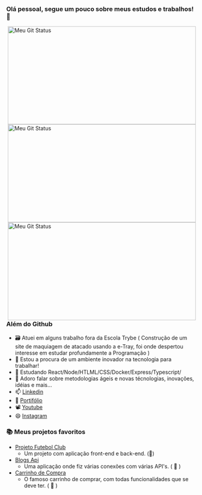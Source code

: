 ### Olá pessoal, segue um pouco sobre meus estudos e trabalhos! 👋

<img align="right" width='500px' height='260px' alt="Meu Git Status" title="Meu Git Status" src="https://github-readme-streak-stats.herokuapp.com?user=ArthurBarbosaOliveira&theme=gotham&hide_border=true&locale=pt-br"/>
<img align="right" width='500px' height='260px' alt="Meu Git Status" title="Meu Git Status" src="https://github-readme-stats.vercel.app/api/top-langs/?username=ArthurBarbosaOliveira&layout=compact"/>
<img align="right" width='500px' height='260px' alt="Meu Git Status" title="Meu Git Status" src="https://github-readme-stats.vercel.app/api/?username=ArthurBarbosaOliveira&show_icons=true&title_color=fff&icon_color=79ff97&text_color=9f9f9f&bg_color=151515"/>

### Além do Github
 - 🗃️ Atuei em alguns trabalho fora da Escola Trybe   ( Construção de um site de maquiagem de atacado usando a e-Tray, foi onde despertou interesse em estudar profundamente a Programação )
 - 💼 Estou a procura de um ambiente inovador na tecnologia para trabalhar!
 - 🌱 Estudando React/Node/HTLML/CSS/Docker/Express/Typescript/
 - 💬 Adoro falar sobre metodologias ágeis e novas técnologias, inovações, idéias e mais... 
 - 📫 [Linkedin](https://www.linkedin.com/in/arthurbarbosaoliveira/)
 - 📝 [Portifólio](https://arthurbarbosaoliveira.github.io/)
 - 📽️ [Youtube](https://www.youtube.com/channel/UCsTtwgnRaq2YUjDRnOOa7lg)
 - 😄 [Instagram](https://www.instagram.com/arthurbarbosaoliveira/)

### 📚 Meus projetos favoritos
- [Projeto Futebol Club](https://github.com/ArthurBarbosaOliveira/Projeto-Futebol-Clube)
  - Um projeto com aplicação front-end e back-end.   (:dart:)
- [Blogs Api](-)
  - Uma aplicação onde fiz várias conexões com várias API's.   ( :dart: )
- [Carrinho de Compra](-)
  - O famoso carrinho de comprar, com todas funcionalidades que se deve ter.   ( :dart: )



